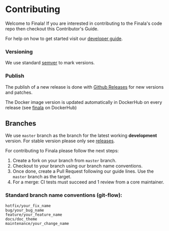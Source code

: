 # Contributing

Welcome to Finala! If you are interested in contributing to the 
Finala's code repo then checkout this Contributor's Guide. 

For help on how to get started visit our [developer guide](https://raw.githubusercontent.com/similarweb/finala/docs/update-readme-md/docs/developers).

### Versioning

We use standard [semver](https://semver.org/) to mark versions. 

### Publish

The publish of a new release is done with [Github Releases](https://github.com/similarweb/finala/releases) for new versions and patches. 

The Docker image version is updated automatically in DockerHub on every release (see [finala](https://hub.docker.com/r/similarweb/finala) on DockerHub)

## Branches

We use `master` branch as the branch for the latest working **development** version. 
For stable version please only see [releases](https://github.com/similarweb/finala/releases).

For contributing to Finala please follow the next steps: 

1. Create a fork on your branch from `master` branch.
2. Checkout to your branch using our branch name conventions.
3. Once done, create a Pull Request following our guide lines. Use the `master` branch as the target.
4. For a merge: CI tests must succeed and 1 review from a core maintainer.

### Standard branch name conventions (git-flow):

```
hotfix/your_fix_name
bug/your_bug_name
feature/your_feature_name
docs/doc_theme
maintenance/your_change_name
```

